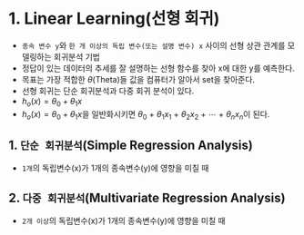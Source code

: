 # 1. Linear Learning(선형 회귀)
- `종속 변수 y`와 `한 개 이상의 독립 변수(또는 설명 변수) x` 사이의 선형 상관 관계를 모델링하는 회귀분석 기법
- 정답이 있는 데이터의 추세를 잘 설명하는 선형 함수를 찾아 x에 대한 y를 예측한다.
- 목표는 가장 적합한 $\theta$(Theta)들 값을 컴퓨터가 알아서 set을 찾아준다.
- 선형 회귀는 단순 회귀분석과 다중 회귀 분석이 있다.
- $h_o(x)=\theta_0 + \theta_1x$
- $h_o(x)=\theta_0 + \theta_1x$을 일반화시키면 $\theta_0$ + $\theta_1x_1$ + $\theta_2x_2$ + $\cdots$ + $\theta_nx_n$이 된다.

## 1. `단순 회귀분석`(Simple Regression Analysis)
- `1개`의 독립변수(x)가 1개의 종속변수(y)에 영향을 미칠 때

## 2. `다중 회귀분석`(Multivariate Regression Analysis)
- `2개 이상`의 독립변수(x)가 1개의 종속변수(y)에 영향을 미칠 때
